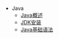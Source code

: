 * Java
  * [Java概述](java/01Java概述.md)
  * [JDK安装](java/02JDK安装.md)
  * [Java基础语法](java/03Java基础语法.md)

